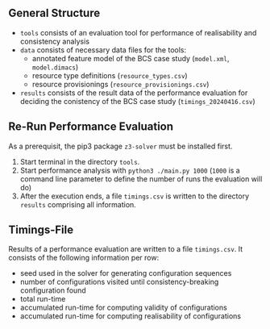 ## General Structure
- `tools` consists of an evaluation tool for performance of realisability and consistency analysis 
- `data` consists of necessary data files for the tools:
    - annotated feature model of the BCS case study (`model.xml`, `model.dimacs`)
    - resource type definitions (`resource_types.csv`)
    - resource provisionings (`resource_provisionings.csv`)
- `results` consists of the result data of the performance evaluation for deciding the conistency of the BCS case study (`timings_20240416.csv`)

## Re-Run Performance Evaluation

As a prerequisit, the pip3 package `z3-solver` must be installed first.

1. Start terminal in the directory `tools`.
2. Start performance analysis with `python3 ./main.py 1000` (`1000` is a command line parameter to define the number of runs the evaluation will do)
3. After the execution ends, a file `timings.csv` is written to the directory `results` comprising all information.

## Timings-File
Results of a performance evaluation are written to a file `timings.csv`. It consists of the following information per row:
- seed used in the solver for generating configuration sequences
- number of configurations visited until consistency-breaking configuration found
- total run-time
- accumulated run-time for computing validity of configurations
- accumulated run-time for computing realisability of configurations
